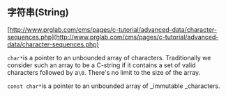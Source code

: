 ## 字符串\(String\)

[http://www.prglab.com/cms/pages/c-tutorial/advanced-data/character-sequences.php](http://www.prglab.com/cms/pages/c-tutorial/advanced-data/character-sequences.php)



`char*`is a pointer to an unbounded array of characters. Traditionally we consider such an array to be a C-string if it contains a set of valid characters followed by a`\0`. There's no limit to the size of the array.

`const char*`is a pointer to an unbounded array of _immutable _characters.

